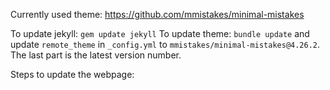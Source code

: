 Currently used theme: https://github.com/mmistakes/minimal-mistakes

To update jekyll: `gem update jekyll`
To update theme: `bundle update` and update `remote_theme` in `_config.yml` to `mmistakes/minimal-mistakes@4.26.2`. The last part is the latest version number. 

Steps to update the webpage: